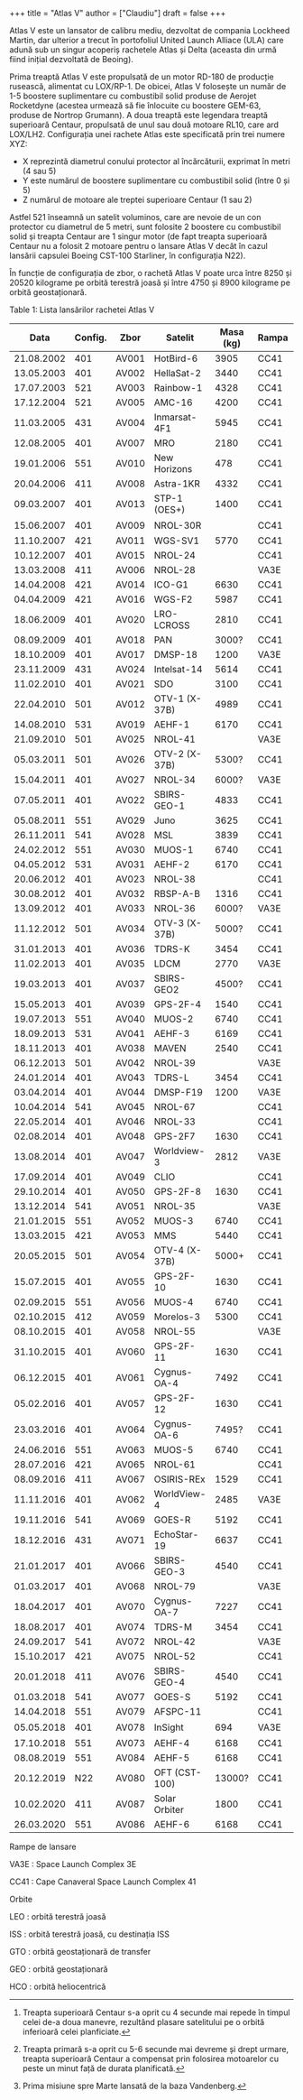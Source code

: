 +++
title = "Atlas V"
author = ["Claudiu"]
draft = false
+++

Atlas V este un lansator de calibru mediu, dezvoltat de compania Lockheed Martin, dar ulterior a trecut în portofoliul United Launch Alliace (ULA) care adună sub un singur acoperiș rachetele Atlas și Delta (aceasta din urmă fiind inițial dezvoltată de Beoing).

Prima treaptă Atlas V este propulsată de un motor RD-180 de producție rusească, alimentat cu LOX/RP-1. De obicei, Atlas V folosește un număr de 1-5 boostere suplimentare cu combustibil solid produse de Aerojet Rocketdyne (acestea urmează să fie înlocuite cu boostere GEM-63, produse de Nortrop Grumann). A doua treaptă este legendara treaptă superioară Centaur, propulsată de unul sau două motoare RL10, care ard LOX/LH2. Configurația unei rachete Atlas este specificată prin trei numere XYZ:

-   X reprezintă diametrul conului protector al încărcăturii, exprimat în metri (4 sau 5)
-   Y este numărul de boostere suplimentare cu combustibil solid (între 0 și 5)
-   Z numărul de motoare ale treptei superioare Centaur (1 sau 2)

Astfel 521 înseamnă un satelit voluminos, care are nevoie de un con protector cu diametrul de 5 metri, sunt folosite 2 boostere cu combustibil solid și treapta Centaur are 1 singur motor (de fapt treapta superioară Centaur nu a folosit 2 motoare pentru o lansare Atlas V decât în cazul lansării capsulei Boeing CST-100 Starliner, în configurația N22).

În funcție de configurația de zbor, o rachetă Atlas V poate urca între 8250 și 20520 kilograme pe orbită terestră joasă și între 4750 și 8900 kilograme pe orbită geostaționară.

<div class="table-caption">
  <span class="table-number">Table 1</span>:
  Lista lansărilor rachetei Atlas V
</div>

| Data       | Config. | Zbor  | Satelit       | Masa (kg) | Rampa | Orbita     |
|------------|---------|-------|---------------|-----------|-------|------------|
| 21.08.2002 | 401     | AV001 | HotBird-6     | 3905      | CC41  | GTO+       |
| 13.05.2003 | 401     | AV002 | HellaSat-2    | 3440      | CC41  | GTO+       |
| 17.07.2003 | 521     | AV003 | Rainbow-1     | 4328      | CC41  | GTO+       |
| 17.12.2004 | 521     | AV005 | AMC-16        | 4200      | CC41  | GTO        |
| 11.03.2005 | 431     | AV004 | Inmarsat-4F1  | 5945      | CC41  | GTO+       |
| 12.08.2005 | 401     | AV007 | MRO           | 2180      | CC41  | HCO        |
| 19.01.2006 | 551     | AV010 | New Horizons  | 478       | CC41  | HCO        |
| 20.04.2006 | 411     | AV008 | Astra-1KR     | 4332      | CC41  | GTO+       |
| 09.03.2007 | 401     | AV013 | STP-1 (OES+)  | 1400      | CC41  | LEO        |
| 15.06.2007 | 401     | AV009 | NROL-30R      |           | CC41  | LEO[^fn:1] |
| 11.10.2007 | 421     | AV011 | WGS-SV1       | 5770      | CC41  | GTO+       |
| 10.12.2007 | 401     | AV015 | NROL-24       |           | CC41  | EEO/M      |
| 13.03.2008 | 411     | AV006 | NROL-28       |           | VA3E  | EEO/M      |
| 14.04.2008 | 421     | AV014 | ICO-G1        | 6630      | CC41  | GTO        |
| 04.04.2009 | 421     | AV016 | WGS-F2        | 5987      | CC41  | GTO+       |
| 18.06.2009 | 401     | AV020 | LRO-LCROSS    | 2810      | CC41  | HTO        |
| 08.09.2009 | 401     | AV018 | PAN           | 3000?     | CC41  | GTO+?      |
| 18.10.2009 | 401     | AV017 | DMSP-18       | 1200      | VA3E  | LEO/S      |
| 23.11.2009 | 431     | AV024 | Intelsat-14   | 5614      | CC41  | GTO+       |
| 11.02.2010 | 401     | AV021 | SDO           | 3100      | CC41  | GTO        |
| 22.04.2010 | 501     | AV012 | OTV-1 (X-37B) | 4989      | CC41  | LEO        |
| 14.08.2010 | 531     | AV019 | AEHF-1        | 6170      | CC41  | GTO+       |
| 21.09.2010 | 501     | AV025 | NROL-41       |           | VA3E  | LEO/R      |
| 05.03.2011 | 501     | AV026 | OTV-2 (X-37B) | 5300?     | CC41  | LEO        |
| 15.04.2011 | 401     | AV027 | NROL-34       | 6000?     | VA3E  | LEO        |
| 07.05.2011 | 401     | AV022 | SBIRS-GEO-1   | 4833      | CC41  | GTO        |
| 05.08.2011 | 551     | AV029 | Juno          | 3625      | CC41  | HCO        |
| 26.11.2011 | 541     | AV028 | MSL           | 3839      | CC41  | HCO        |
| 24.02.2012 | 551     | AV030 | MUOS-1        | 6740      | CC41  | GTO        |
| 04.05.2012 | 531     | AV031 | AEHF-2        | 6170      | CC41  | GTO+       |
| 20.06.2012 | 401     | AV023 | NROL-38       |           | CC41  | GTO?       |
| 30.08.2012 | 401     | AV032 | RBSP-A-B      | 1316      | CC41  | EEO        |
| 13.09.2012 | 401     | AV033 | NROL-36       | 6000?     | VA3E  | LEO?       |
| 11.12.2012 | 501     | AV034 | OTV-3 (X-37B) | 5000?     | CC41  | LEO        |
| 31.01.2013 | 401     | AV036 | TDRS-K        | 3454      | CC41  | GTO+       |
| 11.02.2013 | 401     | AV035 | LDCM          | 2770      | VA3E  | SSO        |
| 19.03.2013 | 401     | AV037 | SBIRS-GEO2    | 4500?     | CC41  | GTO        |
| 15.05.2013 | 401     | AV039 | GPS-2F-4      | 1540      | CC41  | MEO        |
| 19.07.2013 | 551     | AV040 | MUOS-2        | 6740      | CC41  | GTO        |
| 18.09.2013 | 531     | AV041 | AEHF-3        | 6169      | CC41  | GTO        |
| 18.11.2013 | 401     | AV038 | MAVEN         | 2540      | CC41  | HCO        |
| 06.12.2013 | 501     | AV042 | NROL-39       |           | VA3E  | LEO        |
| 24.01.2014 | 401     | AV043 | TDRS-L        | 3454      | CC41  | GTO+       |
| 03.04.2014 | 401     | AV044 | DMSP-F19      | 1200      | VA3E  | SSO        |
| 10.04.2014 | 541     | AV045 | NROL-67       |           | CC41  | GEO?       |
| 22.05.2014 | 401     | AV046 | NROL-33       |           | CC41  | GTO?       |
| 02.08.2014 | 401     | AV048 | GPS-2F7       | 1630      | CC41  | MEO        |
| 13.08.2014 | 401     | AV047 | Worldview-3   | 2812      | VA3E  | SSO        |
| 17.09.2014 | 401     | AV049 | CLIO          |           | CC41  | GTO+       |
| 29.10.2014 | 401     | AV050 | GPS-2F-8      | 1630      | CC41  | MEO        |
| 13.12.2014 | 541     | AV051 | NROL-35       |           | VA3E  | EEO/M      |
| 21.01.2015 | 551     | AV052 | MUOS-3        | 6740      | CC41  | GTO        |
| 13.03.2015 | 421     | AV053 | MMS           | 5440      | CC41  | EEO        |
| 20.05.2015 | 501     | AV054 | OTV-4 (X-37B) | 5000+     | CC41  | LEO        |
| 15.07.2015 | 401     | AV055 | GPS-2F-10     | 1630      | CC41  | MEO        |
| 02.09.2015 | 551     | AV056 | MUOS-4        | 6740      | CC41  | GTO+       |
| 02.10.2015 | 412     | AV059 | Morelos-3     | 5300      | CC41  | GTO        |
| 08.10.2015 | 401     | AV058 | NROL-55       |           | VA3E  | LEO        |
| 31.10.2015 | 401     | AV060 | GPS-2F-11     | 1630      | CC41  | MEO        |
| 06.12.2015 | 401     | AV061 | Cygnus-OA-4   | 7492      | CC41  | ISS        |
| 05.02.2016 | 401     | AV057 | GPS-2F-12     | 1630      | CC41  | MEO        |
| 23.03.2016 | 401     | AV064 | Cygnus-OA-6   | 7495?     | CC41  | ISS[^fn:2] |
| 24.06.2016 | 551     | AV063 | MUOS-5        | 6740      | CC41  | GTO+       |
| 28.07.2016 | 421     | AV065 | NROL-61       |           | CC41  | GTO        |
| 08.09.2016 | 411     | AV067 | OSIRIS-REx    | 1529      | CC41  | HCO        |
| 11.11.2016 | 401     | AV062 | WorldView-4   | 2485      | VA3E  | SSO        |
| 19.11.2016 | 541     | AV069 | GOES-R        | 5192      | CC41  | GTO+       |
| 18.12.2016 | 431     | AV071 | EchoStar-19   | 6637      | CC41  | GTO+       |
| 21.01.2017 | 401     | AV066 | SBIRS-GEO-3   | 4540      | CC41  | GTO        |
| 01.03.2017 | 401     | AV068 | NROL-79       |           | VA3E  | LEO        |
| 18.04.2017 | 401     | AV070 | Cygnus-OA-7   | 7227      | CC41  | ISS        |
| 18.08.2017 | 401     | AV074 | TDRS-M        | 3454      | CC41  | GTO+       |
| 24.09.2017 | 541     | AV072 | NROL-42       |           | VA3E  | MOL?       |
| 15.10.2017 | 421     | AV075 | NROL-52       |           | CC41  | GTO        |
| 20.01.2018 | 411     | AV076 | SBIRS-GEO-4   | 4540      | CC41  | GTO        |
| 01.03.2018 | 541     | AV077 | GOES-S        | 5192      | CC41  | GTO+       |
| 14.04.2018 | 551     | AV079 | AFSPC-11      |           | CC41  | GEO        |
| 05.05.2018 | 401     | AV078 | InSight       | 694       | VA3E  | HCO[^fn:3] |
| 17.10.2018 | 551     | AV073 | AEHF-4        | 6168      | CC41  | GTO+       |
| 08.08.2019 | 551     | AV084 | AEHF-5        | 6168      | CC41  | GTO+       |
| 20.12.2019 | N22     | AV080 | OFT (CST-100) | 13000?    | CC41  | ISS        |
| 10.02.2020 | 411     | AV087 | Solar Orbiter | 1800      | CC41  | HCO        |
| 26.03.2020 | 551     | AV086 | AEHF-6        | 6168      | CC41  | GTO+       |

Rampe de lansare

VA3E
: Space Launch Complex 3E

CC41
: Cape Canaveral Space Launch Complex 41

Orbite

LEO
: orbită terestră joasă

ISS
: orbită terestră joasă, cu destinația ISS

GTO
: orbită geostaționară de transfer

GEO
: orbită geostaționară

HCO
: orbită heliocentrică

[^fn:1]: Treapta superioară Centaur s-a oprit cu 4 secunde mai repede în timpul celei de-a doua manevre, rezultând plasare satelitului pe o orbită inferioară celei planficiate.
[^fn:2]: Treapta primară s-a oprit cu 5-6 secunde mai devreme și drept urmare, treapta superioară Centaur a compensat prin folosirea motoarelor cu peste un minut față de durata planificată.
[^fn:3]: Prima misiune spre Marte lansată de la baza Vandenberg.